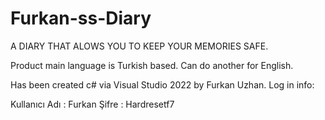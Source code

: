 # Furkan-ss-Diary


A DIARY THAT ALOWS YOU TO KEEP YOUR MEMORIES SAFE.

Product main language is Turkish based. Can do another for English.

Has been created c# via Visual Studio 2022 by Furkan Uzhan. Log in info:

Kullanıcı Adı : Furkan
Şifre         : Hardresetf7
